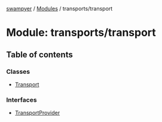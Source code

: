 [swampyer](../README.md) / [Modules](../modules.md) / transports/transport

# Module: transports/transport

## Table of contents

### Classes

- [Transport](../classes/transports_transport.Transport.md)

### Interfaces

- [TransportProvider](../interfaces/transports_transport.TransportProvider.md)
